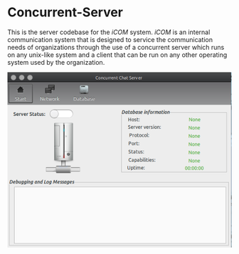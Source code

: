 # Concurrent-Server
This is the server codebase for the *iCOM* system. *iCOM* is an internal communication system 
that is designed to service the communication needs of organizations through the use of a 
concurrent server which runs on any unix-like system and a client that can be run on any 
other operating system used by the organization. 

![Initial Server View](img/intial.png)

